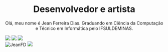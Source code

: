 <div align="center"><h1>Desenvolvedor e artista</h1></div>

 <p align="center">Olá, meu nome é Jean Ferreira Dias. Graduando em Ciência da Computação e Técnico em Informática pelo IFSULDEMINAS.</p>
<!-- Redes Sociais -->
<div style="display: inline-block;" align="center"> 
  <a href="mailto:diasjeanferreira@gmail.com"><img src="https://img.shields.io/badge/-Gmail-%23333?style=for-the-badge&logo=gmail&logoColor=white" target="_blank"></a>
  <a href="www.linkedin.com/in/jean-ferreira-dias" target="_blank"><img src="https://img.shields.io/badge/-LinkedIn-%230077B5?style=for-the-badge&logo=linkedin&logoColor=white" target="_blank"></a> 
  <a href="https://www.instagram.com/jean_ferreira_dias/" target="_blank"><img src="https://img.shields.io/badge/-Instagram-%23E4405F?style=for-the-badge&logo=instagram&logoColor=white" target="_blank"></a>
</div>
<br>

<!-- Estatísticas do GitHub -->
<div style="display: inline-block;" align="center">

 <img src="https://github-readme-streak-stats.herokuapp.com/?user=JeanFD&theme=dark&hide_border=true" alt="JeanFD"/>
 <!--<img src="https://github-readme-stats.vercel.app/api?username=JeanFD&show_icons=true&hide_border=true&count_private=true&theme=dark"/> -->
 <img src="https://github-readme-stats.vercel.app/api/top-langs/?username=JeanFD&&langs_count=12&count_private=true&layout=compact&hide=Jupyter%20Notebook&theme=dark&hide_border=true"/>
</div>
